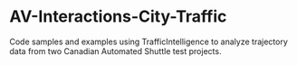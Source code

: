 # AV-Interactions-City-Traffic
Code samples and examples using TrafficIntelligence to analyze trajectory data from two Canadian Automated Shuttle test projects.
